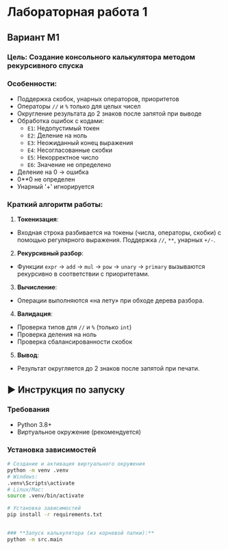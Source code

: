 # Лабораторная работа 1
## Вариант М1

### **Цель:** Создание консольного калькулятора методом рекурсивного спуска
### **Особенности:** 
- Поддержка скобок, унарных операторов, приоритетов
- Операторы `//` и `%` только для целых чисел
- Округление результата до 2 знаков после запятой при выводе
- Обработка ошибок с кодами:
    - `E1`: Недопустимый токен
    - `E2`: Деление на ноль
    - `E3`: Неожиданный конец выражения
    - `E4`: Несогласованные скобки
    - `E5`: Некорректное число
    - `E6`: Значение не определено
- Деление на 0 -> ошибка
- 0**0 не определен
- Унарный '+' игнорируется

### **Краткий алгоритм работы:** 

1. **Токенизация**:  
 - Входная строка разбивается на токены (числа, операторы, скобки) с помощью регулярного выражения. Поддержка `//`, `**`, унарных `+/-`.

2. **Рекурсивный разбор**:  
 - Функции `expr` → `add` → `mul` → `pow` → `unary` → `primary` вызываются рекурсивно в соответствии с приоритетами.

3. **Вычисление**:  
 - Операции выполняются «на лету» при обходе дерева разбора.

4. **Валидация**:  
 - Проверка типов для `//` и `%` (только `int`)
 - Проверка деления на ноль
 - Проверка сбалансированности скобок

5. **Вывод**:  
 - Результат округляется до 2 знаков после запятой при печати.

 ## ▶️ Инструкция по запуску

### Требования
- Python 3.8+
- Виртуальное окружение (рекомендуется)

### Установка зависимостей
```bash
# Создание и активация виртуального окружения
python -m venv .venv
# Windows:
.venv\Scripts\activate
# Linux/Mac:
source .venv/bin/activate

# Установка зависимостей
pip install -r requirements.txt


### **Запуск калькулятора (из корневой папки):** 
python -m src.main